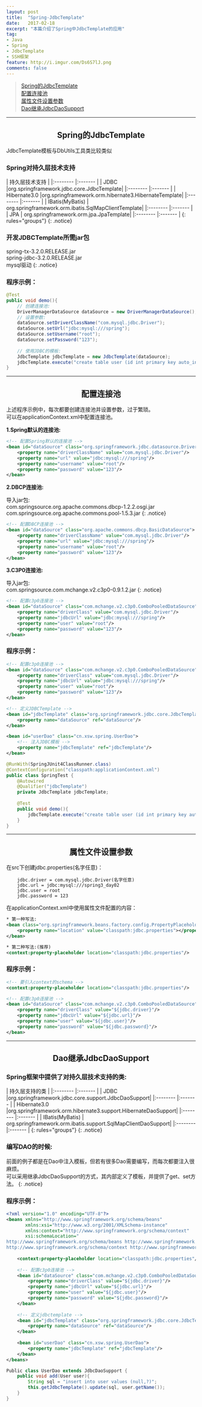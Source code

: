 ```yaml
---
layout: post
title:  "Spring-JdbcTemplate"
date:   2017-02-18
excerpt: "本篇介绍了Spring中JdbcTemplate的应用"
tag:
- Java 
- Spring
- JdbcTemplate
- SSH框架
feature: http://i.imgur.com/Ds6S7lJ.png
comments: false
---  
```


><a href="#1">Spring的JdbcTemplate</a>  
><a href="#2">配置连接池</a>   
><a href="#3">属性文件设置参数</a>   
><a href="#4">Dao继承JdbcDaoSupport</a>   
  
   

***

<a name="1"></a>

## <center>Spring的JdbcTemplate</center> 

JdbcTemplate模板与DbUtils工具类比较类似


### Spring对持久层技术支持


|    持久层技术支持   | 
|:-------- |:------- |
| JDBC  |org.springframework.jdbc.core.JdbcTemplate|
|:-------- |:------- |
| Hibernate3.0  |org.springframework.orm.hibernate3.HibernateTemplate|
|:-------- |:------- |
| IBatis(MyBatis) | org.springframework.orm.ibatis.SqlMapClientTemplate|
|:-------- |:------- |
|   JPA    | org.springframework.orm.jpa.JpaTemplate|
|:-------- |:------- |
{: rules="groups"}
{: .notice}


### 开发JDBCTemplate所需jar包

spring-tx-3.2.0.RELEASE.jar  
spring-jdbc-3.2.0.RELEASE.jar  
mysql驱动
{: .notice}

### 程序示例：

```java
@Test
public void demo(){
	// 创建连接池:
	DriverManagerDataSource dataSource = new DriverManagerDataSource();
	// 设置参数:
	dataSource.setDriverClassName("com.mysql.jdbc.Driver");
	dataSource.setUrl("jdbc:mysql:///spring");
	dataSource.setUsername("root");
	dataSource.setPassword("123");
	
	// 使用JDBC的模板:
	JdbcTemplate jdbcTemplate = new JdbcTemplate(dataSource);
	jdbcTemplate.execute("create table user (id int primary key auto_increment,name varchar(20))");
}
```

***

<a name="2"></a>

## <center>配置连接池</center> 


上述程序示例中，每次都要创建连接池并设置参数，过于繁琐。  
可以在applicationContext.xml中配置连接池。

**1.Spring默认的连接池:**

```xml
<!-- 配置Spring默认的连接池 -->
<bean id="dataSource" class="org.springframework.jdbc.datasource.DriverManagerDataSource">
	<property name="driverClassName" value="com.mysql.jdbc.Driver"/>
	<property name="url" value="jdbc:mysql:///spring"/>
	<property name="username" value="root"/>
	<property name="password" value="123"/>
</bean>
```

**2.DBCP连接池:**
	
导入jar包:  
com.springsource.org.apache.commons.dbcp-1.2.2.osgi.jar  
com.springsource.org.apache.commons.pool-1.5.3.jar
{: .notice}

```xml
<!-- 配置DBCP连接池 -->
<bean id="dataSource" class="org.apache.commons.dbcp.BasicDataSource">
	<property name="driverClassName" value="com.mysql.jdbc.Driver"/>
	<property name="url" value="jdbc:mysql:///spring"/>
	<property name="username" value="root"/>
	<property name="password" value="123"/>
</bean>
```

**3.C3P0连接池:**
	
导入jar包:  
com.springsource.com.mchange.v2.c3p0-0.9.1.2.jar
{: .notice}

```xml		
<!-- 配置c3p0连接池 -->
<bean id="dataSource" class="com.mchange.v2.c3p0.ComboPooledDataSource">
	<property name="driverClass" value="com.mysql.jdbc.Driver"/>
	<property name="jdbcUrl" value="jdbc:mysql:///spring"/>
	<property name="user" value="root"/>
	<property name="password" value="123"/>
</bean>
```

### 程序示例：

```xml
<!-- 配置c3p0连接池 -->
<bean id="dataSource" class="com.mchange.v2.c3p0.ComboPooledDataSource">
	<property name="driverClass" value="com.mysql.jdbc.Driver"/>
	<property name="jdbcUrl" value="jdbc:mysql:///spring"/>
	<property name="user" value="root"/>
	<property name="password" value="123"/>
</bean>

<!-- 定义JDBCTemplate -->
<bean id="jdbcTemplate" class="org.springframework.jdbc.core.JdbcTemplate">
	<property name="dataSource" ref="dataSource"/>
</bean>

<bean id="userDao" class="cn.xsw.spring.UserDao">
	<!-- 注入JDBC模板 -->
	<property name="jdbcTemplate" ref="jdbcTemplate"/>
</bean>
```

```java
@RunWith(SpringJUnit4ClassRunner.class)
@ContextConfiguration("classpath:applicationContext.xml")
public class SpringTest {
	@Autowired
	@Qualifier("jdbcTemplate")
	private JdbcTemplate jdbcTemplate;
	
	@Test
	public void demo(){
		jdbcTemplate.execute("create table user (id int primary key auto_increment,name varchar(20))");
	}
}
```

***

<a name="3"></a>

## <center>属性文件设置参数</center> 

在src下创建jdbc.properties(名字任意)：   

```properties
	jdbc.driver = com.mysql.jdbc.Driver(名字任意)
	jdbc.url = jdbc:mysql:///spring3_day02
	jdbc.user = root
	jdbc.password = 123
```

在applicationContext.xml中使用属性文件配置的内容：  

```xml
* 第一种写法:
<bean class="org.springframework.beans.factory.config.PropertyPlaceholderConfigurer">
	<property name="location" value="classpath:jdbc.properties"></property>
</bean>

* 第二种写法:(推荐)
<context:property-placeholder location="classpath:jdbc.properties"/>
```

### 程序示例：

```xml
<!-- 要引入context的schema -->
<context:property-placeholder location="classpath:jdbc.properties"/>

<!-- 配置c3p0连接池 -->
<bean id="dataSource" class="com.mchange.v2.c3p0.ComboPooledDataSource">
	<property name="driverClass" value="${jdbc.driver}"/>
	<property name="jdbcUrl" value="${jdbc.url}"/>
	<property name="user" value="${jdbc.user}"/>
	<property name="password" value="${jdbc.password}"/>
</bean>
```

***

<a name="4"></a>

## <center>Dao继承JdbcDaoSupport</center> 


### Spring框架中提供了对持久层技术支持的类:  

|    持久层支持的类   | 
|:-------- |:------- |
| JDBC     |org.springframework.jdbc.core.support.JdbcDaoSupport|
|:-------- |:------- |
| Hibernate3.0  |org.springframework.orm.hibernate3.support.HibernateDaoSupport|
|:-------- |:------- |
| IBatis(MyBatis) | org.springframework.orm.ibatis.support.SqlMapClientDaoSupport|
|:-------- |:------- |
{: rules="groups"}
{: .notice}

### 编写DAO的时候:

前面的例子都是在Dao中注入模板，但若有很多Dao需要编写，而每次都要注入很麻烦。    
可以采用继承JdbcDaoSupport的方式，其内部定义了模板，并提供了get、set方法。
{: .notice}

### 程序示例：

```xml
<?xml version="1.0" encoding="UTF-8"?>
<beans xmlns="http://www.springframework.org/schema/beans"
       xmlns:xsi="http://www.w3.org/2001/XMLSchema-instance"
       xmlns:context="http://www.springframework.org/schema/context"
       xsi:schemaLocation="
http://www.springframework.org/schema/beans http://www.springframework.org/schema/beans/spring-beans.xsd
http://www.springframework.org/schema/context http://www.springframework.org/schema/context/spring-context.xsd">
	
	<context:property-placeholder location="classpath:jdbc.properties"/>
	
	<!-- 配置c3p0连接池 -->
	<bean id="dataSource" class="com.mchange.v2.c3p0.ComboPooledDataSource">
		<property name="driverClass" value="${jdbc.driver}"/>
		<property name="jdbcUrl" value="${jdbc.url}"/>
		<property name="user" value="${jdbc.user}"/>
		<property name="password" value="${jdbc.password}"/>
	</bean>
	
	<!-- 定义jdbctemplate -->
	<bean id="jdbcTemplate" class="org.springframework.jdbc.core.JdbcTemplate">
		<property name="dataSource" ref="dataSource"/>
	</bean>
	
	<bean id="userDao" class="cn.xsw.spring.UserDao">
		<property name="jdbcTemplate" ref="jdbcTemplate"/>
	</bean>
</beans>
```

```java
Public class UserDao extends JdbcDaoSupport {
	public void add(User user){
		String sql = "insert into user values (null,?)";
		this.getJdbcTemplate().update(sql, user.getName());
	}
}
```

